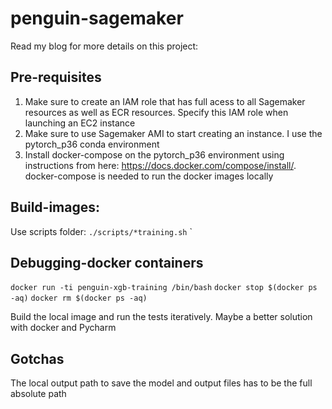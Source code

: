 # penguin-sagemaker
Read my blog for more details on this project:

## Pre-requisites
1. Make sure to create an IAM role that has full acess to all Sagemaker resources as well as ECR resources. Specify this IAM role when launching an EC2 instance
2. Make sure to use Sagemaker AMI to start creating an instance. I use the pytorch_p36 conda environment
3. Install docker-compose on the pytorch_p36 environment using instructions from here: https://docs.docker.com/compose/install/. docker-compose is needed to run the docker images locally 

## Build-images:
Use scripts folder:
`./scripts/*training.sh`
`

## Debugging-docker containers
`docker run -ti penguin-xgb-training /bin/bash`
`docker stop $(docker ps -aq)`
`docker rm $(docker ps -aq)`

Build the local image and run the tests iteratively. Maybe a better solution with docker and Pycharm

## Gotchas
The local output path to save the model and output files has to be the full absolute path
